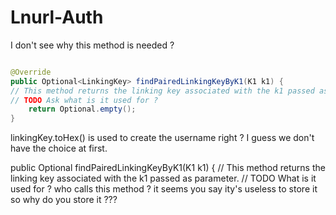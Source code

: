 # Lnurl-Auth

I don't see why this method is needed ?

```java

@Override
public Optional<LinkingKey> findPairedLinkingKeyByK1(K1 k1) {
// This method returns the linking key associated with the k1 passed as parameter.
// TODO Ask what is it used for ?
    return Optional.empty();
}
```

linkingKey.toHex() is used to create the username right ? I guess we don't have the choice at first.

public Optional<LinkingKey> findPairedLinkingKeyByK1(K1 k1) {
// This method returns the linking key associated with the k1 passed as parameter.
// TODO What is it used for ? who calls this method ?
it seems you say ity's useless to store it so why do you store it ???